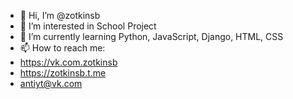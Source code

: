 - 👋 Hi, I’m @zotkinsb
- 👀 I’m interested in School Project
- 🌱 I’m currently learning Python, JavaScript, Django, HTML, CSS
- 📫 How to reach me:
- https://vk.com.zotkinsb
- https://zotkinsb.t.me
- antiyt@vk.com

<!---
zotkinsb/zotkinsb is a ✨ special ✨ repository because its `README.md` (this file) appears on your GitHub profile.
You can click the Preview link to take a look at your changes.
--->
